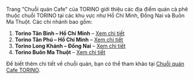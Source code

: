 Trang "Chuỗi quán Cafe" của TORINO giới thiệu các địa điểm quán cà phê thuộc chuỗi TORINO tại các khu vực như Hồ Chí Minh, Đồng Nai và Buôn Ma Thuột. Các chi nhánh bao gồm:

1. **Torino Tân Bình – Hồ Chí Minh** – [Xem chi tiết](https://torinocoffee.com/quan-cafe-tan-binh-ho-chi-minh/)
2. **Torino Tân Phú – Hồ Chí Minh** – [Xem chi tiết](https://torinocoffee.com/quan-cafe-tan-phu-ho-chi-minh/)
3. **Torino Long Khánh – Đồng Nai** – [Xem chi tiết](https://torinocoffee.com/quan-cafe-long-khanh-dong-nai/)
4. **Torino Buôn Ma Thuột** – [Xem chi tiết](https://torinocoffee.com/quan-cafe-buon-ma-thuot/)

Để biết thêm chi tiết về chuỗi quán, bạn có thể tham khảo tại [Chuỗi quán Cafe TORINO](https://torinocoffee.com/chuyen-muc/nhuong-quyen/chuoi-quan-cafe/).
